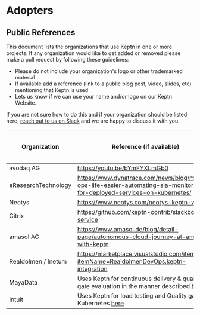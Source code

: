 # Adopters

## Public References

This document lists the organizations that use Keptn in one or more projects. 
If any organization would like to get added or removed please make a pull request by following these guidelines:

* Please do not include your organization's logo or other trademarked material
* If available add a reference (link to a public blog post, video, slides, etc) mentioning that Keptn is used
* Lets us know if we can use your name and/or logo on our Keptn Website.

If you are not sure how to do this and if your organization should be listed here, [reach out to us on Slack](https://slack.keptn.sh) and we are happy to discuss it with you.

| Organization          | Reference (if available)                                                         | Permission to use Name / Logo |
|-----------------------|----------------------------------------------------------------------------------| ----------------------------- |
| avodaq AG             | https://youtu.be/bYmFYXLmGb0              | YES |
| eResearchTechnology   | https://www.dynatrace.com/news/blog/making-ops-life-easier-automating-sla-monitoring-for-deployed-services-on-kubernetes/ | YES | 
| Neotys                | https://www.neotys.com/neotys-keptn-webinar                                     | YES |
| Citrix   | https://github.com/keptn-contrib/slackbot-service | YES | 
| amasol AG   | https://www.amasol.de/blog/detail-page/autonomous-cloud-journey-at-amasol-with-keptn | YES |
| Realdolmen / Inetum   | https://marketplace.visualstudio.com/items?itemName=RealdolmenDevOps.keptn-integration | YES |
| MayaData   | Uses Keptn for continuous delivery & quality gate evaluation in the manner described [here](https://youtu.be/aa5SzQmv4EQ?t=1452) | YES |
| Intuit   | Uses Keptn for load testing and Quality gates on Kubernetes [here](https://www.youtube.com/watch?t=401&v=Omprl5OFtEw&feature=youtu.be)| YES|

